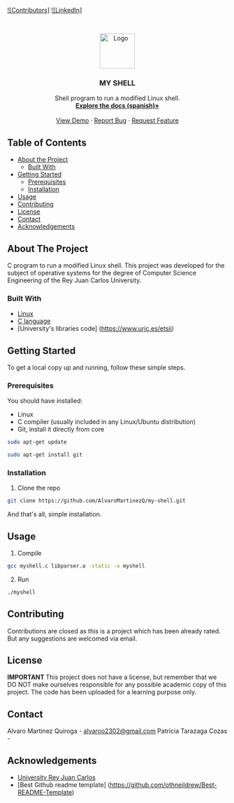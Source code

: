 <!-- PROJECT SHIELDS -->
[![Contributors]][contributors-url]
[![LinkedIn]][linkedin-url]

<!-- PROJECT LOGO -->
<br />
<p align="center">
  <a href="https://github.com/AlvaroMartinezQ/my-shell">
    <img src="imgs/logo.png" alt="Logo" width="80" height="80">
  </a>

  <h3 align="center">MY SHELL</h3>

  <p align="center">
    Shell program to run a modified Linux shell.
    <br />
    <a href="https://github.com/AlvaroMartinezQ/my-shell/blob/master/Memoria.pdf"><strong>Explore the docs (spanish)»</strong></a>
    <br />
    <br />
    <a href="https://github.com/AlvaroMartinezQ/my-shell">View Demo</a>
    ·
    <a href="https://github.com/AlvaroMartinezQ/my-shell/issues">Report Bug</a>
    ·
    <a href="https://github.com/AlvaroMartinezQ/my-shell/issues">Request Feature</a>
  </p>
</p>

<!-- TABLE OF CONTENTS -->
## Table of Contents

* [About the Project](#about-the-project)
  * [Built With](#built-with)
* [Getting Started](#getting-started)
  * [Prerequisites](#prerequisites)
  * [Installation](#installation)
* [Usage](#usage)
* [Contributing](#contributing)
* [License](#license)
* [Contact](#contact)
* [Acknowledgements](#acknowledgements)

<!-- ABOUT THE PROJECT -->
## About The Project

C program to run a modified Linux shell. This project was developed for the subject of operative systems for the degree of Computer Science Engineering of the Rey Juan Carlos University. 

### Built With

* [Linux](https://www.linux.org/)
* [C language](https://en.wikipedia.org/wiki/C_(programming_language))
* [University's libraries code] (https://www.urjc.es/etsii)

<!-- GETTING STARTED -->
## Getting Started

To get a local copy up and running, follow these simple steps.

### Prerequisites

You should have installed:
* Linux
* C compiler (usually included in any Linux/Ubuntu distribution)
* Git, install it directly from core
```sh
sudo apt-get update
```
```sh
sudo apt-get install git
```

### Installation

1. Clone the repo
```sh
git clone https://github.com/AlvaroMartinezQ/my-shell.git
```

And that's all, simple installation.

<!-- USAGE EXAMPLES -->
## Usage

1. Compile
```sh
gcc myshell.c libparser.a -static -o myshell 
```

2. Run
```sh
./myshell
```

<!-- CONTRIBUTING -->
## Contributing

Contributions are closed as this is a project which has been already rated. But any suggestions are welcomed via email.

<!-- LICENSE -->
## License

<strong>IMPORTANT </strong>
This project does not have a license, but remember that we DO NOT make ourselves responsible for any possible academic copy of this project. The code has been uploaded for a learning purpose only.

<!-- CONTACT -->
## Contact

Alvaro Martinez Quiroga - alvaroo2302@gmail.com
Patricia Tarazaga Cozas - 

<!-- ACKNOWLEDGEMENTS -->
## Acknowledgements

* [University Rey Juan Carlos](https://www.urjc.es/)
* [Best Github readme template] (https://github.com/othneildrew/Best-README-Template)

[contributors-url]: https://github.com/AlvaroMartinezQ/my-shell/graphs/contributors
[linkedin-url]: https://es.linkedin.com/in/alvaro-martinez-quiroga-profile